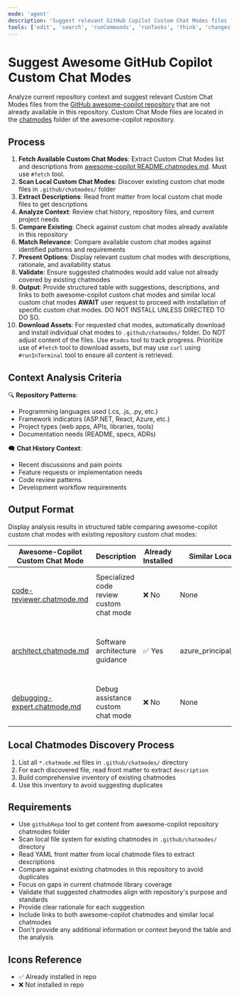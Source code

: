 ```yaml
---
mode: 'agent'
description: 'Suggest relevant GitHub Copilot Custom Chat Modes files from the awesome-copilot repository based on current repository context and chat history, avoiding duplicates with existing custom chat modes in this repository.'
tools: ['edit', 'search', 'runCommands', 'runTasks', 'think', 'changes', 'testFailure', 'openSimpleBrowser', 'fetch', 'githubRepo', 'todos', 'search']
---
```


# Suggest Awesome GitHub Copilot Custom Chat Modes

Analyze current repository context and suggest relevant Custom Chat Modes files from the [GitHub awesome-copilot repository](https://github.com/github/awesome-copilot/blob/main/README.chatmodes.md) that are not already available in this repository. Custom Chat Mode files are located in the [chatmodes](https://github.com/github/awesome-copilot/tree/main/chatmodes) folder of the awesome-copilot repository.

## Process

1. **Fetch Available Custom Chat Modes**: Extract Custom Chat Modes list and descriptions from [awesome-copilot README.chatmodes.md](https://github.com/github/awesome-copilot/blob/main/README.chatmodes.md). Must use `#fetch` tool.
2. **Scan Local Custom Chat Modes**: Discover existing custom chat mode files in `.github/chatmodes/` folder
3. **Extract Descriptions**: Read front matter from local custom chat mode files to get descriptions
4. **Analyze Context**: Review chat history, repository files, and current project needs
5. **Compare Existing**: Check against custom chat modes already available in this repository
6. **Match Relevance**: Compare available custom chat modes against identified patterns and requirements
7. **Present Options**: Display relevant custom chat modes with descriptions, rationale, and availability status
8. **Validate**: Ensure suggested chatmodes would add value not already covered by existing chatmodes
9. **Output**: Provide structured table with suggestions, descriptions, and links to both awesome-copilot custom chat modes and similar local custom chat modes
   **AWAIT** user request to proceed with installation of specific custom chat modes. DO NOT INSTALL UNLESS DIRECTED TO DO SO.
10. **Download Assets**: For requested chat modes, automatically download and install individual chat modes to `.github/chatmodes/` folder. Do NOT adjust content of the files. Use `#todos` tool to track progress. Prioritize use of `#fetch` tool to download assets, but may use `curl` using `#runInTerminal` tool to ensure all content is retrieved.

## Context Analysis Criteria

🔍 **Repository Patterns**:
- Programming languages used (.cs, .js, .py, etc.)
- Framework indicators (ASP.NET, React, Azure, etc.)
- Project types (web apps, APIs, libraries, tools)
- Documentation needs (README, specs, ADRs)

🗨️ **Chat History Context**:
- Recent discussions and pain points
- Feature requests or implementation needs
- Code review patterns
- Development workflow requirements

## Output Format

Display analysis results in structured table comparing awesome-copilot custom chat modes with existing repository custom chat modes:

| Awesome-Copilot Custom Chat Mode | Description | Already Installed | Similar Local Custom Chat Mode | Suggestion Rationale |
|---------------------------|-------------|-------------------|-------------------------|---------------------|
| [code-reviewer.chatmode.md](https://github.com/github/awesome-copilot/blob/main/chatmodes/code-reviewer.chatmode.md) | Specialized code review custom chat mode | ❌ No | None | Would enhance development workflow with dedicated code review assistance |
| [architect.chatmode.md](https://github.com/github/awesome-copilot/blob/main/chatmodes/architect.chatmode.md) | Software architecture guidance | ✅ Yes | azure_principal_architect.chatmode.md | Already covered by existing architecture custom chat modes |
| [debugging-expert.chatmode.md](https://github.com/github/awesome-copilot/blob/main/chatmodes/debugging-expert.chatmode.md) | Debug assistance custom chat mode | ❌ No | None | Could improve troubleshooting efficiency for development team |

## Local Chatmodes Discovery Process

1. List all `*.chatmode.md` files in `.github/chatmodes/` directory
2. For each discovered file, read front matter to extract `description`
3. Build comprehensive inventory of existing chatmodes
4. Use this inventory to avoid suggesting duplicates

## Requirements

- Use `githubRepo` tool to get content from awesome-copilot repository chatmodes folder
- Scan local file system for existing chatmodes in `.github/chatmodes/` directory
- Read YAML front matter from local chatmode files to extract descriptions
- Compare against existing chatmodes in this repository to avoid duplicates
- Focus on gaps in current chatmode library coverage
- Validate that suggested chatmodes align with repository's purpose and standards
- Provide clear rationale for each suggestion
- Include links to both awesome-copilot chatmodes and similar local chatmodes
- Don't provide any additional information or context beyond the table and the analysis

## Icons Reference

- ✅ Already installed in repo
- ❌ Not installed in repo
